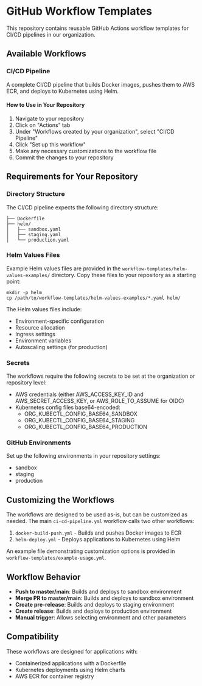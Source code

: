 # GitHub Workflow Templates

This repository contains reusable GitHub Actions workflow templates for CI/CD pipelines in our organization.

## Available Workflows

### CI/CD Pipeline

A complete CI/CD pipeline that builds Docker images, pushes them to AWS ECR, and deploys to Kubernetes using Helm.

#### How to Use in Your Repository

1. Navigate to your repository
2. Click on "Actions" tab
3. Under "Workflows created by your organization", select "CI/CD Pipeline"
4. Click "Set up this workflow"
5. Make any necessary customizations to the workflow file
6. Commit the changes to your repository

## Requirements for Your Repository

### Directory Structure

The CI/CD pipeline expects the following directory structure:

```
├── Dockerfile
├── helm/
│   ├── sandbox.yaml
│   ├── staging.yaml
│   └── production.yaml
```

### Helm Values Files

Example Helm values files are provided in the `workflow-templates/helm-values-examples/` directory. Copy these files to your repository as a starting point:

```
mkdir -p helm
cp /path/to/workflow-templates/helm-values-examples/*.yaml helm/
```

The Helm values files include:
- Environment-specific configuration
- Resource allocation
- Ingress settings
- Environment variables
- Autoscaling settings (for production)

### Secrets

The workflows require the following secrets to be set at the organization or repository level:

- AWS credentials (either AWS_ACCESS_KEY_ID and AWS_SECRET_ACCESS_KEY, or AWS_ROLE_TO_ASSUME for OIDC)
- Kubernetes config files base64-encoded:
  - ORG_KUBECTL_CONFIG_BASE64_SANDBOX
  - ORG_KUBECTL_CONFIG_BASE64_STAGING
  - ORG_KUBECTL_CONFIG_BASE64_PRODUCTION

### GitHub Environments

Set up the following environments in your repository settings:
- sandbox
- staging
- production

## Customizing the Workflows

The workflows are designed to be used as-is, but can be customized as needed. The main `ci-cd-pipeline.yml` workflow calls two other workflows:

1. `docker-build-push.yml` - Builds and pushes Docker images to ECR
2. `helm-deploy.yml` - Deploys applications to Kubernetes using Helm

An example file demonstrating customization options is provided in `workflow-templates/example-usage.yml`.

## Workflow Behavior

- **Push to master/main**: Builds and deploys to sandbox environment
- **Merge PR to master/main**: Builds and deploys to sandbox environment
- **Create pre-release**: Builds and deploys to staging environment
- **Create release**: Builds and deploys to production environment
- **Manual trigger**: Allows selecting environment and other parameters

## Compatibility

These workflows are designed for applications with:
- Containerized applications with a Dockerfile
- Kubernetes deployments using Helm charts
- AWS ECR for container registry
